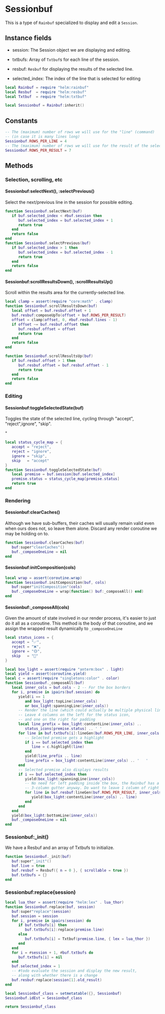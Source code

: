# Sessionbuf

This is a type of `Rainbuf` specialized to display and edit a `Session`\.


## Instance fields


-  session:        The Session object we are displaying and editing\.

-  txtbufs:        Array of `Txtbuf`s for each line of the session\.

-  resbuf:         `Resbuf` for displaying the results of the selected line\.

-  selected\_index: The index of the line that is selected for editing

```lua
local Rainbuf = require "helm:rainbuf"
local Resbuf  = require "helm:resbuf"
local Txtbuf  = require "helm:txtbuf"

local Sessionbuf = Rainbuf:inherit()
```


## Constants

```lua
-- The (maximum) number of rows we will use for the "line" (command)
-- (in case it is many lines long)
Sessionbuf.ROWS_PER_LINE = 4
-- The (maximum) number of rows we will use for the result of the selected line
Sessionbuf.ROWS_PER_RESULT = 7
```


## Methods


### Selection, scrolling, etc


#### Sessionbuf:selectNext\(\), :selectPrevious\(\)

Select the next/previous line in the session for possible editing\.

```lua
function Sessionbuf.selectNext(buf)
   if buf.selected_index < #buf.session then
      buf.selected_index = buf.selected_index + 1
      return true
   end
   return false
end
function Sessionbuf.selectPrevious(buf)
   if buf.selected_index > 1 then
      buf.selected_index = buf.selected_index - 1
      return true
   end
   return false
end
```


#### Sessionbuf:scrollResultsDown\(\), :scrollResultsUp\(\)

Scroll within the results area for the currently\-selected line\.

```lua
local clamp = assert(require "core:math" . clamp)
function Sessionbuf.scrollResultsDown(buf)
   local offset = buf.resbuf.offset + 1
   buf.resbuf:composeUpTo(offset + buf.ROWS_PER_RESULT)
   offset = clamp(offset, 0, #buf.resbuf.lines - 1)
   if offset ~= buf.resbuf.offset then
      buf.resbuf.offset = offset
      return true
   end
   return false
end

function Sessionbuf.scrollResultsUp(buf)
   if buf.resbuf.offset > 1 then
      buf.resbuf.offset = buf.resbuf.offset - 1
      return true
   end
   return false
end
```


### Editing


#### Sessionbuf:toggleSelectedState\(buf\)

Toggles the state of the selected line, cycling through "accept", "reject",ignore", "skip"\.

"
```lua
local status_cycle_map = {
   accept = "reject",
   reject = "ignore",
   ignore = "skip",
   skip   = "accept"
}
function Sessionbuf.toggleSelectedState(buf)
   local premise = buf.session[buf.selected_index]
   premise.status = status_cycle_map[premise.status]
   return true
end
```


### Rendering


#### Sessionbuf:clearCaches\(\)

Although we have sub\-buffers, their caches will usually remain valid
even when ours does not, so leave them alone\.
Discard any render coroutine we may be holding on to\.

```lua
function Sessionbuf.clearCaches(buf)
   buf:super"clearCaches"()
   buf._composeOneLine = nil
end
```


#### Sessionbuf:initComposition\(cols\)

```lua
local wrap = assert(coroutine.wrap)
function Sessionbuf.initComposition(buf, cols)
   buf:super"initComposition"(cols)
   buf._composeOneLine = wrap(function() buf:_composeAll() end)
end
```


#### Sessionbuf:\_composeAll\(cols\)

Given the amount of state involved in our render process, it's easier
to just do it all as a coroutine\. This method is the body of that coroutine,
and we assign the wrapped result dynamically to `_composeOneLine`

```lua
local status_icons = {
   accept = "✅",
   reject = "❌",
   ignore = "🟡",
   skip   = "🚫"
}

local box_light = assert(require "anterm:box" . light)
local yield = assert(coroutine.yield)
local c = assert(require "singletons:color" . color)
function Sessionbuf._composeAll(buf)
   local inner_cols = buf.cols - 2 -- For the box borders
   for i, premise in ipairs(buf.session) do
      yield(i == 1
         and box_light:topLine(inner_cols)
         or box_light:spanningLine(inner_cols))
      -- Render the line (which could actually be multiple physical lines)
      -- Leave 4 columns on the left for the status icon,
      -- and one on the right for padding
      local line_prefix = box_light:contentLine(inner_cols) ..
         status_icons[premise.status] .. ' '
      for line in buf.txtbufs[i]:lineGen(buf.ROWS_PER_LINE, inner_cols - 5) do
         -- Selected premise gets a highlight
         if i == buf.selected_index then
            line = c.highlight(line)
         end
         yield(line_prefix .. line)
         line_prefix = box_light:contentLine(inner_cols) .. '   '
      end
      -- Selected premise also displays results
      if i == buf.selected_index then
         yield(box_light:spanningLine(inner_cols))
         -- No need for left padding inside the box, the Rainbuf has a
         -- 3-column gutter anyway. Do want to leave 1 column of right padding
         for line in buf.resbuf:lineGen(buf.ROWS_PER_RESULT, inner_cols - 1) do
            yield(box_light:contentLine(inner_cols) .. line)
         end
      end
   end
   yield(box_light:bottomLine(inner_cols))
   buf._composeOneLine = nil
end
```


### Sessionbuf:\_init\(\)

We have a Resbuf and an array of Txtbufs to initialize\.

```lua
function Sessionbuf._init(buf)
   buf:super"_init"()
   buf.live = true
   buf.resbuf = Resbuf({ n = 0 }, { scrollable = true })
   buf.txtbufs = {}
end
```


### Sessionbuf:replace\(session\)

```lua
local lua_thor = assert(require "helm:lex" . lua_thor)
function Sessionbuf.replace(buf, session)
   buf:super"replace"(session)
   buf.session = session
   for i, premise in ipairs(session) do
      if buf.txtbufs[i] then
         buf.txtbufs[i]:replace(premise.line)
      else
         buf.txtbufs[i] = Txtbuf(premise.line, { lex = lua_thor })
      end
   end
   for i = #session + 1, #buf.txtbufs do
      buf.txtbufs[i] = nil
   end
   buf.selected_index = 1
   -- #todo evaluate the session and display the new result,
   -- along with whether there is a change
   buf.resbuf:replace(session[1].old_result)
end
```

```lua
local Sessionbuf_class = setmetatable({}, Sessionbuf)
Sessionbuf.idEst = Sessionbuf_class

return Sessionbuf_class
```
